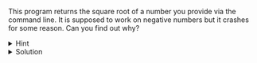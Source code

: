 
This program returns the square root of a number you provide via the command
line. It is supposed to work on negative numbers but it crashes for some
reason. Can you find out why?

<details>
  <summary>Hint</summary>

  Try setting a breakpoint before the panic happens, then `restart` and
  `continue` to the breakpoint. You can then step through the program with
  `next` and inspect state with `print`.
</details>

<details>
  <summary>Solution</summary>

  The variable `r` inside the `sqrt` function is being shadowed by an
  additional declaration in the negative case. We should use the assignment
  operator `=` vs the declare and assign operator `:=` on line 52.
</details>
